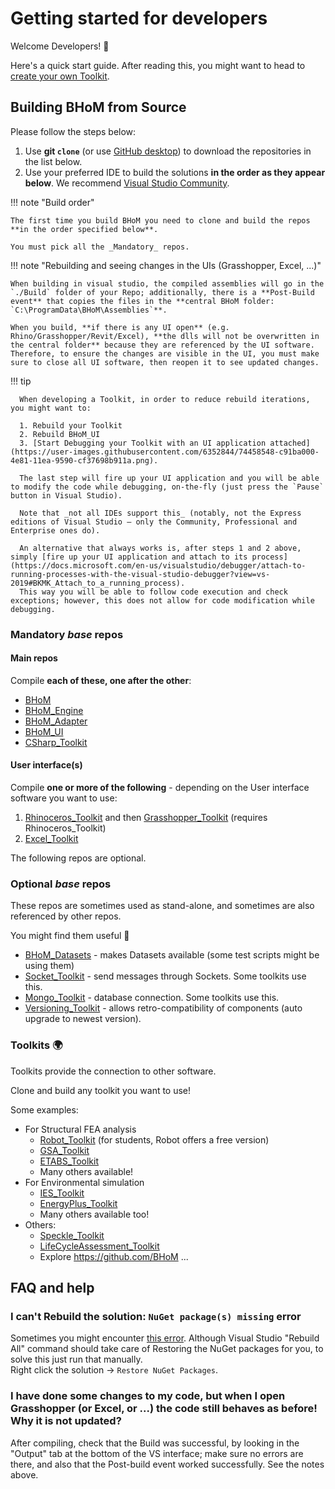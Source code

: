 # Getting started for developers

Welcome Developers! 🚀

Here's a quick start guide. After reading this, you might want to head to [create your own Toolkit](../../Contributing/Implementing-a-new-Toolkit.md).

## Building BHoM from Source

Please follow the steps below:

1. Use **git `clone`** (or use [GitHub desktop](https://desktop.github.com/)) to download the repositories in the list below.
2. Use your preferred IDE to build the solutions **in the order as they appear below**. 
We recommend [Visual Studio Community](https://visualstudio.microsoft.com/vs/community/).

!!! note "Build order"
    
    The first time you build BHoM you need to clone and build the repos **in the order specified below**.
    
    You must pick all the _Mandatory_ repos.

!!! note "Rebuilding and seeing changes in the UIs (Grasshopper, Excel, ...)"

    When building in visual studio, the compiled assemblies will go in the `./Build` folder of your Repo; additionally, there is a **Post-Build event** that copies the files in the **central BHoM folder: `C:\ProgramData\BHoM\Assemblies`**.

    When you build, **if there is any UI open** (e.g. Rhino/Grasshopper/Revit/Excel), **the dlls will not be overwritten in the central folder** because they are referenced by the UI software. Therefore, to ensure the changes are visible in the UI, you must make sure to close all UI software, then reopen it to see updated changes.
    
!!! tip

      When developing a Toolkit, in order to reduce rebuild iterations, you might want to:
      
      1. Rebuild your Toolkit
      2. Rebuild BHoM_UI 
      3. [Start Debugging your Toolkit with an UI application attached](https://user-images.githubusercontent.com/6352844/74458548-c91ba000-4e81-11ea-9590-cf37698b911a.png). 

      The last step will fire up your UI application and you will be able to modify the code while debugging, on-the-fly (just press the `Pause` button in Visual Studio).

      Note that _not all IDEs support this_ (notably, not the Express editions of Visual Studio – only the Community, Professional and Enterprise ones do).

      An alternative that always works is, after steps 1 and 2 above, simply [fire up your UI application and attach to its process](https://docs.microsoft.com/en-us/visualstudio/debugger/attach-to-running-processes-with-the-visual-studio-debugger?view=vs-2019#BKMK_Attach_to_a_running_process).
      This way you will be able to follow code execution and check exceptions; however, this does not allow for code modification while debugging.



### Mandatory _base_ repos

#### Main repos
Compile **each of these, one after the other**:

- [BHoM](https://github.com/BHoM/BHoM)
- [BHoM_Engine](https://github.com/BHoM/BHoM_Engine)
- [BHoM_Adapter](https://github.com/BHoM/BHoM_Adapter) 
- [BHoM_UI](https://github.com/BHoM/BHoM_UI)
- [CSharp_Toolkit](https://github.com/BHoM/CSharp_Toolkit)
   
#### User interface(s)
Compile **one or more of the following** - depending on the User interface software you want to use:

1. [Rhinoceros_Toolkit](https://github.com/BHoM/Rhinoceros_Toolkit) and then [Grasshopper_Toolkit](https://github.com/BHoM/Grasshopper_Toolkit) (requires Rhinoceros_Toolkit)
2. [Excel_Toolkit](https://github.com/BHoM/Excel_Toolkit)


The following repos are optional.

### Optional _base_ repos
These repos are sometimes used as stand-alone, and sometimes are also referenced by other repos. 

You might find them useful 🚀 

- [BHoM_Datasets](https://github.com/BHoM/BHoM_Datasets) - makes Datasets available (some test scripts might be using them)
- [Socket_Toolkit](https://github.com/BHoM/Socket_Toolkit) - send messages through Sockets. Some toolkits use this.
- [Mongo_Toolkit](https://github.com/BHoM/Mongo_Toolkit) - database connection. Some toolkits use this.
- [Versioning_Toolkit](https://github.com/BHoM/Versioning_Toolkit) - allows retro-compatibility of components (auto upgrade to newest version).


### Toolkits 🌍

Toolkits provide the connection to other software.

Clone and build any toolkit you want to use!

Some examples:

- For Structural FEA analysis
   - [Robot_Toolkit](https://github.com/BHoM/Robot_Toolkit) (for students, Robot offers a free version)
   - [GSA_Toolkit](https://github.com/BHoM/GSA_Toolkit)
   - [ETABS_Toolkit](https://github.com/BHoM/ETABS_Toolkit)
   - Many others available!
- For Environmental simulation 
   - [IES_Toolkit](https://github.com/BHoM/IES_Toolkit)
   - [EnergyPlus_Toolkit](https://github.com/BHoM/EnergyPlus_Toolkit)
   - Many others available too!
- Others:
   - [Speckle_Toolkit](https://github.com/BHoM/Speckle_Toolkit)
   - [LifeCycleAssessment_Toolkit](https://github.com/BHoM/LifeCycleAssessment_Toolkit)
   - Explore https://github.com/BHoM ...



## FAQ and help

### I can't Rebuild the solution: `NuGet package(s) missing` error
Sometimes you might encounter [this error](https://user-images.githubusercontent.com/6352844/74666820-1e192800-519a-11ea-9c4e-340ea8cedbc9.png). Although Visual Studio "Rebuild All" command should take care of Restoring the NuGet packages for you, to solve this just run that manually.  
Right click the solution → `Restore NuGet Packages`.

### I have done some changes to my code, but when I open Grasshopper (or Excel, or ...) the code still behaves as before! Why it is not updated?
After compiling, check that the Build was successful, by looking in the "Output" tab at the bottom of the VS interface; make sure no errors are there, and also that the Post-build event worked successfully. See the notes above.

